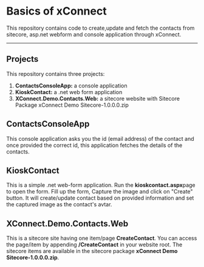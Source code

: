# Basics of xConnect

This repository contains code to create,update and fetch the contacts from  sitecore, asp.net webform and console application through xConnect.

---

## Projects
This repository contains three projects:

1. **ContactsConsoleApp:** a console application
2. **KioskContact:** a .net web form application
3. **XConnect.Demo.Contacts.Web:** a sitecore website with Sitecore Package xConnect Demo Sitecore-1.0.0.0.zip

## ContactsConsoleApp
This console application asks you the id (email address) of the contact and once provided the correct id, this application fetches the details of the contacts.

## KioskContact
This is a simple .net web-form application. Run the **kioskcontact.aspx**page to open the form. Fill up the form, Capture the image and click on "Create" button.
It will create/update contact based on provided information and set the captured image as the contact's avtar.

## XConnect.Demo.Contacts.Web
This is a sitecore site having one item/page **CreateContact**. You can access the page/item by appending **/CreateContact** in your website root. 
The sitecore items are available in the sitecore package **xConnect Demo Sitecore-1.0.0.0.zip**.
